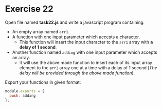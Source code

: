 # Exercise 22

Open file named **task22.js** and write a javascript program containing:

* An empty array named `arr1`.
* A function with one input parameter which accepts a character.
  * This function will insert the input character to the `arr1` array with **a delay of 1 second**.
* Another function named `adding` with one input parameter which accepts an array.
  * It will use the above made function to insert each of its input array element to the `arr1` array one at a time with a delay of 1 second (*The delay will be provided through the above made function*).

Export your functions in given format:

```js
module.exports = {
  push: adding
};
```